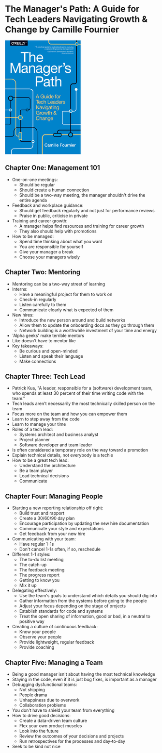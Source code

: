 # The Manager's Path: A Guide for Tech Leaders Navigating Growth & Change by Camille Fournier

![Cover](./cover.jpg)

## Chapter One: Management 101

* One-on-one meetings:
  * Should be regular
  * Should create a human connection
  * Should be a two-way meeting, the manager shouldn't drive the entire agenda
* Feedback and workplace guidance:
  * Should get feedback regularly and not just for performance reviews
  * Praise in public, criticise in private
* Training and career growth:
  * A manager helps find resources and training for career growth
  * They also should help with promotions
* How to be managed:
  * Spend time thinking about what you want
  * You are responsible for yourself
  * Give your manager a break
  * Choose your managers wisely

## Chapter Two: Mentoring

* Mentoring can be a two-way street of learning
* Interns:
  * Have a meaningful project for them to work on
  * Check-in regularly
  * Listen carefully to them
  * Communicate clearly what is expected of them
* New hires:
  * Introduce the new person around and build networks
  * Allow them to update the onboarding docs as they go through them
  * Network building is a worthwhile investment of your time and energy
* 'Alpha geeks' make terrible mentors
* Like doesn't have to mentor like
* Key takeaways:
  * Be curious and open-minded
  * Listen and speak their language
  * Make connections

## Chapter Three: Tech Lead

* Patrick Kua, "A leader, responsible for a (software) development team, who spends at least 30 percent of their time
writing code with the team."
* Tech leads aren't necessarily the most technically skilled person on the team
* Focus more on the team and how you can empower them
* Learn to step away from the code
* Learn to manage your time
* Roles of a tech lead:
  * Systems architect and business analyst
  * Project planner
  * Software developer and team leader
* Is often considered a temporary role on the way toward a promotion
* Explain technical details, not everybody is a techie
* How to be a great tech lead:
  * Understand the architecture
  * Be a team player
  * Lead technical decisions
  * Communicate

## Chapter Four: Managing People

* Starting a new reporting relationship off right:
  * Build trust and rapport
  * Create a 30/60/90 day plan
  * Encourage participation by updating the new hire documentation
  * Communicate your style and expectations
  * Get feedback from your new hire
* Communicating with your team:
  * Have regular 1-1s
  * Don't cancel 1-1s often, if so, reschedule
* Different 1-1 styles:
  * The to-do list meeting
  * The catch-up
  * The feedback meeting
  * The progress report
  * Getting to know you
  * Mix it up
* Delegating effectively:
  * Use the team's goals to understand which details you should dig into
  * Gather information from the systems before going to the people
  * Adjust your focus depending on the stage of projects
  * Establish standards for code and systems
  * Treat the open sharing of information, good or bad, in a neutral to positive way
* Creating a culture of continuous feedback:
  * Know your people
  * Observe your people
  * Provide lightweight, regular feedback
  * Provide coaching

## Chapter Five: Managing a Team

* Being a good manager isn't about having the most technical knowledge
* Staying in the code, even if it is just bug fixes, is important as a manager
* Debugging dysfunctional teams:
  * Not shipping
  * People drama
  * Unhappiness due to overwork
  * Collaboration problems
* You don't have to shield your team from everything
* How to drive good decisions:
  * Create a data-driven team culture
  * Flex your own product muscles
  * Look into the future
  * Review the outcomes of your decisions and projects
  * Run retrospectives for the processes and day-to-day
* Seek to be kind not nice
